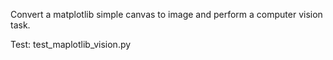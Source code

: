 Convert a matplotlib simple canvas to image and perform 
a computer vision task.

Test: test_maplotlib_vision.py
